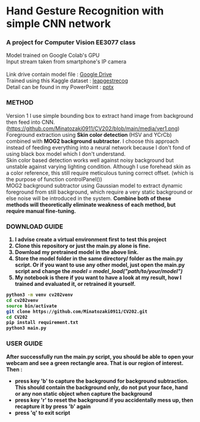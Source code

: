 # Hand Gesture Recognition with simple CNN network
### A project for Computer Vision EE3077 class
Model trained on Google Colab's GPU <br>
Input stream taken from smartphone's IP camera <br>
<br>
Link drive contain model file : [Google Drive](https://drive.google.com/drive/folders/10rUQV73oLwi1XFerXkNZnDuQVz3XTg6f?usp=sharing) <br>
Trained using this Kaggle dataset : [leapgestrecog](https://www.kaggle.com/gti-upm/leapgestrecog)
<br>
Detail can be found in my PowerPoint : [pptx](https://github.com/Minatozaki0911/CV202/blob/main/media/EE3077-Proj-G06f.pptx)
<br>
### METHOD
Version 1 I use simple bounding box to extract hand image from background then feed into CNN. <br>
(https://github.com/Minatozaki0911/CV202/blob/main/media/ver1.png)
Foreground extraction using <b>Skin color detection </b> (HSV and YCrCb) combined with <b>MOG2 background subtractor</b>. I choose this approach instead of feeding everything into a neural network because I don't fond of using black box model which I don't understand.<br>
Skin color based detection works well against noisy background but unstable against varying lighting condition. Although I use forehead skin as a color reference, this still require meticulous tuning correct offset. (which is the purpose of function controlPanel())<br>
MOG2 background subtractor using Gaussian model to extract dynamic foreground from still background, which require a very static background or else noise will be introduced in the system. <b>
Combine both of these methods will theoretically eliminate weakness of each method, but require manual fine-tuning. 
### DOWNLOAD GUIDE
1. I advise create a virtual environment first to test this project 
2. Clone this repository or just the main.py alone is fine. 
3. Download my pretrained model in the above link. 
4. Store the model folder in the same directory/ folder as the main.py script. Or if you want to use any other model, just open the main.py script and change the *model = model_load("path/to/your/model")*
5. My notebook is there if you want to have a look at my result, how I trained and evaluated it, or retrained it yourself.
 ```bash
python3 -m venv cv202venv
cd cv202venv
source bin/activate
git clone https://github.com/Minatozaki0911/CV202.git
cd CV202
pip install requirement.txt
python3 main.py
```
### USER GUIDE
After successfully run the main.py script, you should be able to open your webcam and see a green rectangle area. That is our region of interest. Then : <br>
- press key 'b' to capture the background for background subtraction. This should contain the background only, do not put your face, hand or any non static object when capture the background
- press key 'r' to reset the background if you accidentally mess up, then recapture it by press 'b' again 
- press 'q' to exit script
